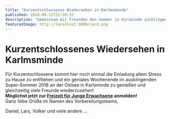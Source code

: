 ```yaml
---
title: "Kurzentschlossenes Wiedersehen in Karlmsminde"
published: 2018-09-12T22:16:22
description: "Gemeinsam mit Freunden den Sommer in Karsminde ausklingen lassen? - Dann jetzt noch kurzfristig zur Jung-Erwachsenen Freizeit anmelden!\n\n#Karlsminde #WirSindDerNordbund #meinEC"
featuredImage: http://localhost:3000/card.png
---
```


# Kurzentschlossenes Wiedersehen in Karlmsminde

<div class="gmail_default">Für Kurzentschlossene kommt hier noch einmal die Einladung allem Stress zu Hause zu entfliehen und ein geniales Wochenende im ausklingenden Super-Sommer 2018 an der Ostsee in Karlsminde zu genießen und gleichzeitig viele Freunde wiederzusehen!</div>
<div class="gmail_default"><strong>Möglichst jetzt zur <a href="https://www.ec-nordbund.de/veranstaltung/58/karlsminde-freizeit-fuer-junge-erwachsene/" target="_blank" rel="noopener">Freizeit für Junge Erwachsene</a> anmelden!</strong></div>
<div></div>
<div class="gmail_default">Ganz liebe Grüße im Namen des Vorbereitungsteams,</p>
</div>
<div class="gmail_default">Daniel, Lars, Volker und viele andere &#8230;</div>
